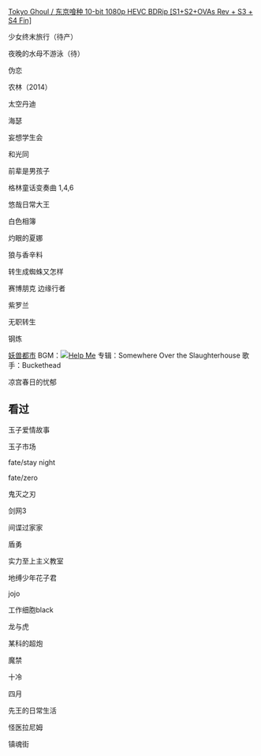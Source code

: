 [Tokyo Ghoul / 东京喰种 10-bit 1080p HEVC BDRip [S1+S2+OVAs Rev + S3 + S4 Fin]](https://vcb-s.com/archives/17893)

少女终末旅行（待产）

夜晚的水母不游泳（待）

伪恋

农林（2014）

太空丹迪

海瑟

妄想学生会

和光同

前辈是男孩子

格林童话变奏曲 1,4,6

悠哉日常大王

白色相簿

灼眼的夏娜

狼与香辛料

转生成蜘蛛又怎样

赛博朋克 边缘行者

紫罗兰

无职转生

钢炼

[妖兽都市](https://search.bilibili.com/all?from_source=webcommentline_search&keyword=%E5%A6%96%E5%85%BD%E9%83%BD%E5%B8%82&seid=5332161845528222417) BGM：[![](https://i0.hdslb.com/bfs/reply/9f3ad0659e84c96a711b88dd33f4bc2e945045e0.png)Help Me](https://search.bilibili.com/all?from_source=webcommentline_search&keyword=Help%20Me&seid=5332161845528222417) 专辑：Somewhere Over the Slaughterhouse 歌手：Buckethead

凉宫春日的忧郁

## 看过


玉子爱情故事

玉子市场

fate/stay night

fate/zero

鬼灭之刃

剑网3

间谍过家家

盾勇

实力至上主义教室

地缚少年花子君

jojo

工作细胞black

龙与虎

某科的超炮

魔禁

十冷

四月

先王的日常生活

怪医拉尼姆

镇魂街

